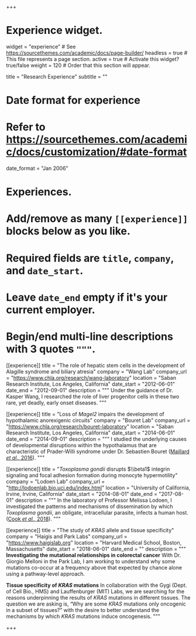 +++
# Experience widget.
widget = "experience"  # See https://sourcethemes.com/academic/docs/page-builder/
headless = true  # This file represents a page section.
active = true  # Activate this widget? true/false
weight = 120  # Order that this section will appear.

title = "Research Experience"
subtitle = ""

# Date format for experience
#   Refer to https://sourcethemes.com/academic/docs/customization/#date-format
date_format = "Jan 2006"

# Experiences.
#   Add/remove as many `[[experience]]` blocks below as you like.
#   Required fields are `title`, `company`, and `date_start`.
#   Leave `date_end` empty if it's your current employer.
#   Begin/end multi-line descriptions with 3 quotes `"""`.

[[experience]]
  title = "The role of hepatic stem cells in the development of Alagille syndrome and biliary atresia"
  company = "Wang Lab"
  company_url = "https://www.chla.org/research/wang-laboratory"
  location = "Saban Research Institute, Los Angeles, California"
  date_start = "2012-06-01"
  date_end = "2012-09-01"
  description = """
Under the guidance of Dr. Kasper Wang, I researched the role of liver progenitor cells in these two rare, yet deadly, early onset diseases.
  """

[[experience]]
  title = "Loss of *Magel2* impairs the development of hypothalamic anorexigenic circuits"
  company = "Bouret Lab"
  company_url = "https://www.chla.org/research/bouret-laboratory"
  location = "Saban Research Institute, Los Angeles, California"
  date_start = "2014-06-01"
  date_end = "2014-09-01"
  description = """
I studied the underlying causes of developmental disruptions within the hypothalamus that are characteristic of Prader-Willi syndrome under Dr. Sebastien Bouret ([Maillard *et al.*, 2016](/publication/loss-of-magel2-impairs-the-development-of-hypothalamic-anorexigenic-circuits/)).
"""

[[experience]]
  title = "*Toxoplasma gondii* disrupts $\\beta1$ integrin signaling and focal adhesion formation during monocyte hypermotility"
  company = "Lodoen Lab"
  company_url = "http://lodoenlab.bio.uci.edu/index.html"
  location = "University of California, Irvine, Irvine, California"
  date_start = "2014-08-01"
  date_end = "2017-08-01"
  description = """
In the laboratory of Professor Melissa Lodoen, I investigated the patterns and mechanisms of dissemination by which *Toxoplasma gondii*, an obligate, intracellular parasite, infects a human host. ([Cook *et al.*, 2018](/publication/Toxoplasma-gondii-disrupts-beta1-integrin-signaling-and-focal-adhesion-formation-during-monocyte-hypermotility/)).
"""

[[experience]]
  title = "The study of *KRAS* allele and tissue specificity"
  company = "Haigis and Park Labs"
  company_url = "https://www.haigislab.org"
  location = "Harvard Medical School, Boston, Massachusetts"
  date_start = "2018-06-01"
  date_end = ""
  description = """
**Investigating the mutational relationships in colorectal cancer**
With Dr. Giorgio Melloni in the Park Lab, I am working to understand why some mutations co-occur at a frequency above that expected by chance alone using a pathway-level approach.

**Tissue specificity of *KRAS* mutations**
In collaboration with the Gygi (Dept. of Cell Bio., HMS) and Lauffenburger (MIT) Labs, we are searching for the reasons underpinning the results of *KRAS* mutations in different tissues. The question we are asking is, “Why are some *KRAS* mutations only oncogenic in a subset of tissues?” with the desire to better understand the mechanisms by which *KRAS* mutations induce oncogenesis.
"""


+++
